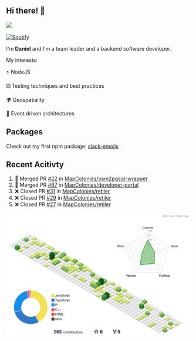 ## Hi there! 👋

<p>
  <img src="https://github-readme-stats.vercel.app/api?username=syncush&theme=tokyonight">
</p>

[![Spotify](https://novatorem-rust.vercel.app/api/spotify)](https://open.spotify.com/user/syncush)

I'm **Daniel** and I'm a team leader and a backend software developer.

My interests:

⚡ NodeJS

☑️ Testing techniques and best practices

🌍 Geospatiality

🧠 Event driven architectures

## Packages
Check out my first npm package: [slack-emojis](https://www.npmjs.com/package/slack-emojis)

## Recent Acitivty
<!--START_SECTION:activity-->
1. 🎉 Merged PR [#22](https://github.com/MapColonies/osm2pgsql-wrapper/pull/22) in [MapColonies/osm2pgsql-wrapper](https://github.com/MapColonies/osm2pgsql-wrapper)
2. 🎉 Merged PR [#67](https://github.com/MapColonies/developer-portal/pull/67) in [MapColonies/developer-portal](https://github.com/MapColonies/developer-portal)
3. ❌ Closed PR [#31](https://github.com/MapColonies/retiler/pull/31) in [MapColonies/retiler](https://github.com/MapColonies/retiler)
4. ❌ Closed PR [#29](https://github.com/MapColonies/retiler/pull/29) in [MapColonies/retiler](https://github.com/MapColonies/retiler)
5. ❌ Closed PR [#27](https://github.com/MapColonies/retiler/pull/27) in [MapColonies/retiler](https://github.com/MapColonies/retiler)
<!--END_SECTION:activity-->

![contrib](./profile-3d-contrib/profile-green-animate.svg)
